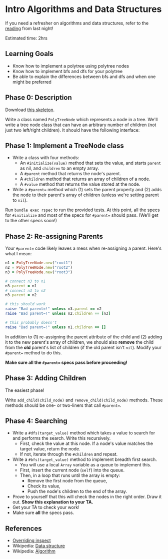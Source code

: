 # Intro Algorithms and Data Structures

If you need a refresher on algorithms and data structures, refer to the
[reading][intro-algos] from last night!

Estimated time: 2hrs

[intro-algos]: ../../readings/intro-algorithms-and-data-structures.md

## Learning Goals

* Know how to implement a polytree using polytree nodes
* Know how to implement bfs and dfs for your polytree
* Be able to explain the differences between bfs and dfs and when one might be preferred

## Phase 0: Description

Download [this skeleton][tree-node-rspec].

Write a class named `PolyTreeNode` which represents a node in a
tree. We'll write a tree node class that can have an arbitrary number
of children (not just two left/right children). It should have the
following interface:

## Phase 1: Implement a TreeNode class

* Write a class with four methods:
    * An `#initialize(value)` method that sets the value, and starts
      `parent` as nil, and `children` to an empty array.
    * A `#parent` method that returns the node's parent.
    * A `#children` method that returns an array of children of a
      node.
    * A `#value` method that returns the value stored at the node.
* Write a `#parent=` method which (1) sets the parent property and (2)
  adds the node to their parent's array of children (unless we're
  setting parent to `nil`).

Run `bundle exec rspec` to run the provided tests. At this point, all
the specs for `#initialize` and most of the specs for `#parent=` should pass.
(We'll get to the other specs soon!)

## Phase 2: Re-assigning Parents

Your `#parent=` code likely leaves a mess when re-assigning a
parent. Here's what I mean:

```ruby
n1 = PolyTreeNode.new("root1")
n2 = PolyTreeNode.new("root2")
n3 = PolyTreeNode.new("root3")

# connect n3 to n1
n3.parent = n1
# connect n3 to n2
n3.parent = n2

# this should work
raise "Bad parent=!" unless n3.parent == n2
raise "Bad parent=!" unless n2.children == [n3]

# this probably doesn't
raise "Bad parent=!" unless n1.children == []
```

In addition to (1) re-assigning the parent attribute of the child and
(2) adding it to the new parent's array of children, we should also
**remove** the child from the **old** parent's list of children (if
the old parent isn't `nil`). Modify your `#parent=` method to do this.

**Make sure all the `#parent=` specs pass before proceeding!**

## Phase 3: Adding Children

The easiest phase!

Write `add_child(child_node)` and `remove_child(child_node)` methods. These methods should be one- or two-liners that call `#parent=`.

## Phase 4: Searching

* Write a `#dfs(target_value)` method which takes a value to search for and
  performs the search. Write this recursively.
    * First, check the value at this node. If a node's value matches
      the target value, return the node.
    * If not, iterate through the `#children` and repeat.
* Write a `#bfs(target_value)` method to implement breadth first search.
    * You will use a local `Array` variable as a queue to implement
      this.
    * First, insert the current node (`self`) into the queue.
    * Then, in a loop that runs until the array is empty:
        * Remove the first node from the queue,
        * Check its value,
        * Push the node's children to the end of the array.
* Prove to yourself that this will check the nodes in the right
  order. Draw it out. **Show this explanation to your TA.**
* Get your TA to check your work!
* Make sure **all** the specs pass.

## References

* [Overriding inspect][overriding-inspect]
* Wikipedia: [Data structure][wiki-data-structure]
* Wikipedia: [Algorithm][wiki-algorithm]

[wiki-data-structure]: http://en.wikipedia.org/wiki/Data_structure
[wiki-algorithm]: http://en.wikipedia.org/wiki/Algorithm
[tree-node-rspec]: ./skeleton.zip?raw=true
[overriding-inspect]: ../../readings/overriding_inspect.md
